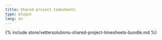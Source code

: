 ```yaml
---
title: Shared project timesheets
type: plugin
lang: en
---
```


{% include store/vettersolutions-shared-project-timesheets-bundle.md %}
